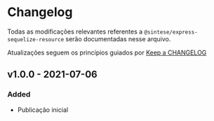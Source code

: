 # Changelog

Todas as modificações relevantes referentes a `@sintese/express-sequelize-resource` serão documentadas nesse arquivo.

Atualizações seguem os princípios guiados por [Keep a CHANGELOG](https://keepachangelog.com/)

## v1.0.0 - 2021-07-06

### Added
- Publicação inicial